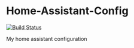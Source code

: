 # Home-Assistant-Config

[![Build Status](https://travis-ci.org/aguinane/Home-Assistant-Config.svg?branch=master)](https://travis-ci.org/aguinane/Home-Assistant-Config)

My home assistant configuration

